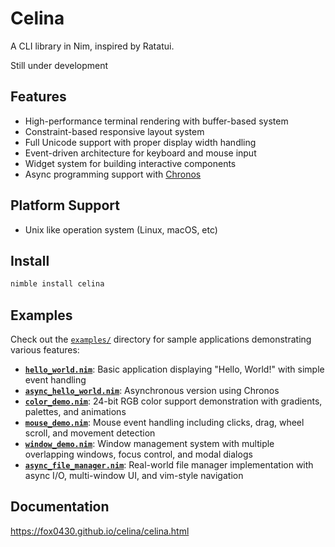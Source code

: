 # Celina

A CLI library in Nim, inspired by Ratatui.

Still under development

## Features

- High-performance terminal rendering with buffer-based system
- Constraint-based responsive layout system  
- Full Unicode support with proper display width handling
- Event-driven architecture for keyboard and mouse input
- Widget system for building interactive components
- Async programming support with [Chronos](https://github.com/status-im/nim-chronos)

## Platform Support

- Unix like operation system (Linux, macOS, etc)

## Install

```bash
nimble install celina
```

## Examples

Check out the [`examples/`](examples/) directory for sample applications demonstrating various features:

- **[`hello_world.nim`](examples/hello_world.nim)**: Basic application displaying "Hello, World!" with simple event handling
- **[`async_hello_world.nim`](examples/async_hello_world.nim)**: Asynchronous version using Chronos
- **[`color_demo.nim`](examples/color_demo.nim)**: 24-bit RGB color support demonstration with gradients, palettes, and animations
- **[`mouse_demo.nim`](examples/mouse_demo.nim)**: Mouse event handling including clicks, drag, wheel scroll, and movement detection
- **[`window_demo.nim`](examples/window_demo.nim)**: Window management system with multiple overlapping windows, focus control, and modal dialogs
- **[`async_file_manager.nim`](examples/async_file_manager.nim)**: Real-world file manager implementation with async I/O, multi-window UI, and vim-style navigation

## Documentation

https://fox0430.github.io/celina/celina.html
